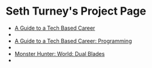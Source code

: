 # Seth Turney's Project Page

<ul> 
    <li><a href="intro_to_html/index.html" target="_blank">A Guide to a Tech Based Career</a><li>
    <li><a href="html_and_CSS_1" target="_blank">A Guide to a Tech Based Career: Programming</a><li>
    <li><a href="advanced_CSS" target="_blank">Monster Hunter: World: Dual Blades</a><li>
<ul>